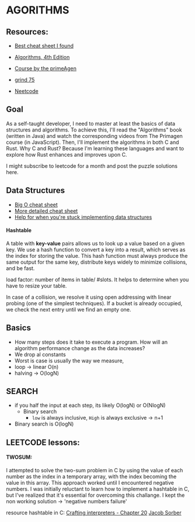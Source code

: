 # AGORITHMS

## Resources:
- [Best cheat  sheet I found](https://www.interviewcake.com/data-structures-reference)

- [Algorithms, 4th Edition](https://algs4.cs.princeton.edu/home/)
- [Course by the primeAgen](https://frontendmasters.com/courses/algorithms/)
- [grind 75](https://www.techinterviewhandbook.org/grind75)
- [Neetcode](https://neetcode.io/roadmap)

## Goal
As a self-taught developer, I need to master at least the basics of data structures and algorithms. To achieve this, I'll read the "Algorithms" book (written in Java) and watch the corresponding videos from The Primagen course (in JavaScript). Then, I'll implement the algorithms in both C and Rust. Why C and Rust? Because I'm learning these languages and want to explore how Rust enhances and improves upon C.

I might subscribe to leetcode for a month and post the puzzle solutions here.

## Data Structures

- [Big O cheat sheet](https://www.bigocheatsheet.com/)
- [More detailed cheat sheet](https://bigocheatsheet.io/)
- [Help for when you're stuck implementing data structures](https://www.youtube.com/watch?v=VOpjAHCee7c&list=PL9IEJIKnBJjFiudyP6wSXmykrn67Ykqib&ab_channel=JacobSorber)

#### Hashtable
A table with __key-value__ pairs allows us to look up a value based on a given key. We use a hash function to convert a key into a result, which serves as the index for storing the value. This hash function must always produce the same output for the same key, distribute keys widely to minimize collisions, and be fast.

load factor: number of items in table/ #slots. It helps to determine when you have to resize your table.

In case of a collision, we resolve it using open addressing with linear probing (one of the simplest techniques). If a bucket is already occupied, we check the next entry until we find an empty one.

## Basics

- How many steps does it take to execute a program. How will an algorithm performance change as the data increases?
- We drop al constants
- Worst is case is usually the way we measure,
- loop -> linear O(n)
- halving -> O(logN)

## SEARCH

- if you half the input at each step, its likely O(logN) or O(NlogN)
    - Binary search
        - `low` is always inclusive, `High` is always exclusive -> n+1
- Binary search is O(logN)

## LEETCODE lessons:

#### TWOSUM:

I attempted to solve the two-sum problem in C by using the value of each number as the index in a temporary array, with the index becoming the value in this array. This approach worked until I encountered negative numbers. I was initially reluctant to learn how to implement a hashtable in C, but I've realized that it's essential for overcoming this challange.
I kept the non working solution -> 'negative numbers failure'

resource hashtable in C:
[Crafting interpreters - Chapter 20](https://craftinginterpreters.com/hash-tables.html)
[Jacob Sorber](https://www.youtube.com/watch?v=2Ti5yvumFTU&t=1084s&ab_channel=JacobSorber)


